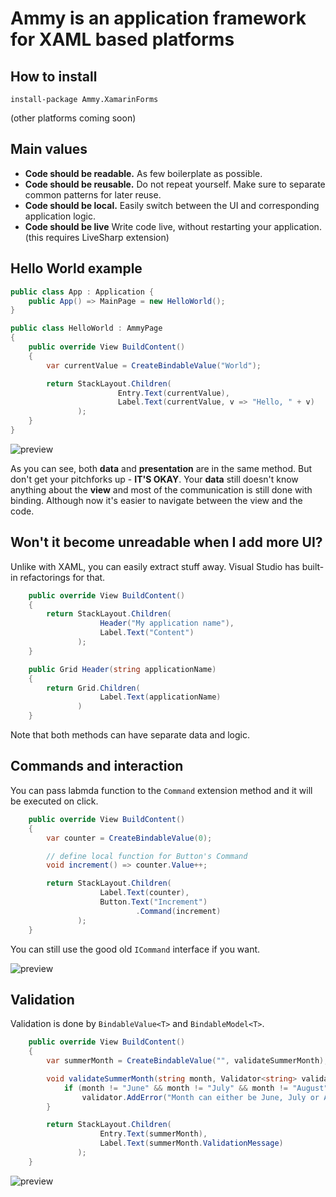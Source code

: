 # **Ammy** is an application framework for XAML based platforms

## **How to install**

`install-package Ammy.XamarinForms`

(other platforms coming soon)

## **Main values**

* **Code should be readable.** As few boilerplate as possible. 
* **Code should be reusable.** Do not repeat yourself. Make sure to separate common patterns for later reuse.
* **Code should be local.** Easily switch between the UI and corresponding application logic.
* **Code should be live** Write code live, without restarting your application. (this requires LiveSharp extension)

## **Hello World example**

```cs
public class App : Application {
    public App() => MainPage = new HelloWorld();
}

public class HelloWorld : AmmyPage
{
    public override View BuildContent()
    {
        var currentValue = CreateBindableValue("World");

        return StackLayout.Children(
                        Entry.Text(currentValue),
                        Label.Text(currentValue, v => "Hello, " + v)
               );
    }
}
```
![preview](./content/helloworld.gif)

As you can see, both **data** and **presentation** are in the same method. But don't get your pitchforks up - **IT'S OKAY**. Your **data** still doesn't know anything about the **view** and most of the communication is still done with binding. Although now it's easier to navigate between the view and the code. 

## **Won't it become unreadable when I add more UI?**

Unlike with XAML, you can easily extract stuff away. Visual Studio has built-in refactorings for that.

```cs
    public override View BuildContent()
    {
        return StackLayout.Children(
                    Header("My application name"),
                    Label.Text("Content")
               );
    }

    public Grid Header(string applicationName) 
    {
        return Grid.Children(
                    Label.Text(applicationName)
               )
    }
```

Note that both methods can have separate data and logic. 

## **Commands and interaction**

You can pass labmda function to the `Command` extension method and it will be executed on click.

```cs
    public override View BuildContent()
    {
        var counter = CreateBindableValue(0);

        // define local function for Button's Command
        void increment() => counter.Value++;

        return StackLayout.Children(
                    Label.Text(counter),
                    Button.Text("Increment")
                            .Command(increment)
               );
    }
```

You can still use the good old `ICommand` interface if you want.

![preview](./content/increment.gif)

## **Validation**

Validation is done by `BindableValue<T>` and `BindableModel<T>`. 

```cs
    public override View BuildContent()
    {
        var summerMonth = CreateBindableValue("", validateSummerMonth);

        void validateSummerMonth(string month, Validator<string> validator) {
            if (month != "June" && month != "July" && month != "August")
                validator.AddError("Month can either be June, July or August");
        }

        return StackLayout.Children(
                    Entry.Text(summerMonth),
                    Label.Text(summerMonth.ValidationMessage)
               );
    }
```
![preview](./content/validation.gif)
